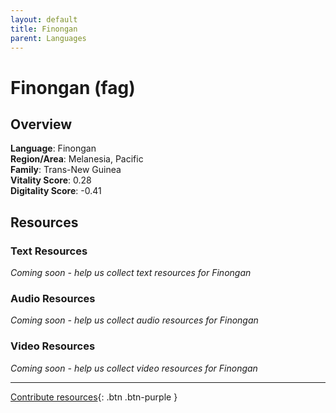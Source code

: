 ```yaml
---
layout: default
title: Finongan
parent: Languages
---
```


# Finongan (fag)

## Overview

**Language**: Finongan  
**Region/Area**: Melanesia, Pacific  
**Family**: Trans-New Guinea  
**Vitality Score**: 0.28  
**Digitality Score**: -0.41  

## Resources

### Text Resources
*Coming soon - help us collect text resources for Finongan*

### Audio Resources
*Coming soon - help us collect audio resources for Finongan*

### Video Resources
*Coming soon - help us collect video resources for Finongan*

---

[Contribute resources](https://fairtrain.github.io/){: .btn .btn-purple }
